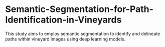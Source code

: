 # Semantic-Segmentation-for-Path-Identification-in-Vineyards
This study aims to employ semantic segmentation to identify and delineate paths within vineyard images using deep learning models.
